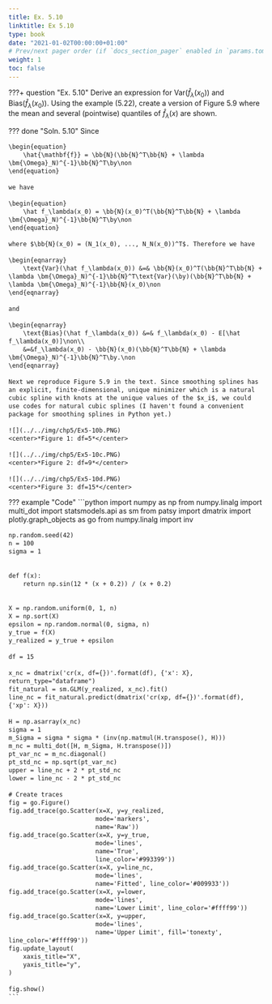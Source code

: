 ```yaml
---
title: Ex. 5.10
linktitle: Ex 5.10
type: book
date: "2021-01-02T00:00:00+01:00"
# Prev/next pager order (if `docs_section_pager` enabled in `params.toml`)
weight: 1
toc: false
---
```


???+ question "Ex. 5.10"
    Derive an expression for $\text{Var}(\hat f_\lambda(x_0))$ and $\text{Bias}(\hat f_\lambda(x_0))$. Using the example (5.22), create a version of Figure 5.9 where the mean and several (pointwise) quantiles of $\hat f_\lambda(x)$ are shown.

??? done "Soln. 5.10"
    Since 

	\begin{equation}
		\hat{\mathbf{f}} = \bb{N}(\bb{N}^T\bb{N} + \lambda \bm{\Omega}_N)^{-1}\bb{N}^T\by\non
	\end{equation}
	
    we have
	
    \begin{equation}
		\hat f_\lambda(x_0) = \bb{N}(x_0)^T(\bb{N}^T\bb{N} + \lambda \bm{\Omega}_N)^{-1}\bb{N}^T\by\non
	\end{equation}
	
    where $\bb{N}(x_0) = (N_1(x_0), ..., N_N(x_0))^T$. Therefore we have
	
    \begin{eqnarray}
	    \text{Var}(\hat f_\lambda(x_0)) &=& \bb{N}(x_0)^T(\bb{N}^T\bb{N} + \lambda \bm{\Omega}_N)^{-1}\bb{N}^T\text{Var}(\by)(\bb{N}^T\bb{N} + \lambda \bm{\Omega}_N)^{-1}\bb{N}(x_0)\non
	\end{eqnarray}
	
    and 
	
    \begin{eqnarray}
		\text{Bias}(\hat f_\lambda(x_0)) &=& f_\lambda(x_0) - E[\hat f_\lambda(x_0)]\non\\
		&=&f_\lambda(x_0) - \bb{N}(x_0)(\bb{N}^T\bb{N} + \lambda \bm{\Omega}_N)^{-1}\bb{N}^T\by.\non
	\end{eqnarray}

	Next we reproduce Figure 5.9 in the text. Since smoothing splines has an explicit, finite-dimensional, unique minimizer which is a natural cubic spline with knots at the unique values of the $x_i$, we could use codes for natural cubic splines (I haven't found a convenient package for smoothing splines in Python yet.) 

    ![](../../img/chp5/Ex5-10b.PNG)
    <center>*Figure 1: df=5*</center>
	
    ![](../../img/chp5/Ex5-10c.PNG)
    <center>*Figure 2: df=9*</center>
	
    ![](../../img/chp5/Ex5-10d.PNG)
    <center>*Figure 3: df=15*</center>

??? example "Code"
    ```python
    import numpy as np
    from numpy.linalg import multi_dot
    import statsmodels.api as sm
    from patsy import dmatrix
    import plotly.graph_objects as go
    from numpy.linalg import inv


    np.random.seed(42)
    n = 100
    sigma = 1


    def f(x):
        return np.sin(12 * (x + 0.2)) / (x + 0.2)


    X = np.random.uniform(0, 1, n)
    X = np.sort(X)
    epsilon = np.random.normal(0, sigma, n)
    y_true = f(X)
    y_realized = y_true + epsilon

    df = 15

    x_nc = dmatrix('cr(x, df={})'.format(df), {'x': X}, return_type="dataframe")
    fit_natural = sm.GLM(y_realized, x_nc).fit()
    line_nc = fit_natural.predict(dmatrix('cr(xp, df={})'.format(df), {'xp': X}))

    H = np.asarray(x_nc)
    sigma = 1
    m_Sigma = sigma * sigma * (inv(np.matmul(H.transpose(), H)))
    m_nc = multi_dot([H, m_Sigma, H.transpose()])
    pt_var_nc = m_nc.diagonal()
    pt_std_nc = np.sqrt(pt_var_nc)
    upper = line_nc + 2 * pt_std_nc
    lower = line_nc - 2 * pt_std_nc

    # Create traces
    fig = go.Figure()
    fig.add_trace(go.Scatter(x=X, y=y_realized,
                            mode='markers',
                            name='Raw'))
    fig.add_trace(go.Scatter(x=X, y=y_true,
                            mode='lines',
                            name='True',
                            line_color='#993399'))
    fig.add_trace(go.Scatter(x=X, y=line_nc,
                            mode='lines',
                            name='Fitted', line_color='#009933'))
    fig.add_trace(go.Scatter(x=X, y=lower,
                            mode='lines',
                            name='Lower Limit', line_color='#ffff99'))
    fig.add_trace(go.Scatter(x=X, y=upper,
                            mode='lines',
                            name='Upper Limit', fill='tonexty', line_color='#ffff99'))
    fig.update_layout(
        xaxis_title="X",
        yaxis_title="y",
    )

    fig.show()
    ```
	